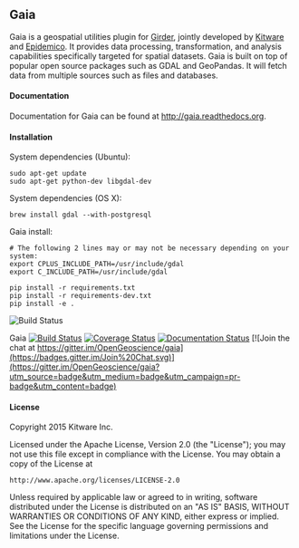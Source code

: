 ## Gaia

Gaia is a geospatial utilities plugin for [Girder](http://www.github.com/Girder/girder), jointly developed by  [Kitware](http://www.kitware.com) and
[Epidemico](http://epidemico.com).  It provides data processing, transformation, and analysis capabilities specifically targeted for spatial datasets.
Gaia is built on top of popular open source packages such as GDAL and GeoPandas. It will fetch data from multiple sources such as files and databases.

#### Documentation

Documentation for Gaia can be found at http://gaia.readthedocs.org.

#### Installation

System dependencies (Ubuntu):

    sudo apt-get update
    sudo apt-get python-dev libgdal-dev

System dependencies (OS X):

    brew install gdal --with-postgresql

Gaia install:

    # The following 2 lines may or may not be necessary depending on your system:
    export CPLUS_INCLUDE_PATH=/usr/include/gdal
    export C_INCLUDE_PATH=/usr/include/gdal

    pip install -r requirements.txt
    pip install -r requirements-dev.txt
    pip install -e .

![Build Status](https://jenkins.epidemi.co/buildStatus/icon?job=deploy-gaia-development)

Gaia [![Build Status](https://jenkins.epidemi.co/buildStatus/icon?job=deploy-gaia-development)](https://jenkins.epidemi.co/job/deploy-gaia-development/) [![Coverage Status](https://coveralls.io/repos/OpenGeoscience/gaia/badge.svg)](https://coveralls.io/r/OpenGeoscience/gaia) [![Documentation Status](https://readthedocs.org/projects/gaia/badge/?version=latest)](https://readthedocs.org/projects/gaia/?badge=latest) [![Join the chat at https://gitter.im/OpenGeoscience/gaia](https://badges.gitter.im/Join%20Chat.svg)](https://gitter.im/OpenGeoscience/gaia?utm_source=badge&utm_medium=badge&utm_campaign=pr-badge&utm_content=badge)


#### License

Copyright 2015 Kitware Inc.

Licensed under the Apache License, Version 2.0 (the "License"); you may not use this file except in compliance with the License. You may obtain a copy of the License at

    http://www.apache.org/licenses/LICENSE-2.0

Unless required by applicable law or agreed to in writing, software distributed under the License is distributed on an "AS IS" BASIS, WITHOUT WARRANTIES OR CONDITIONS OF ANY KIND, either express or implied. See the License for the specific language governing permissions and limitations under the License.
